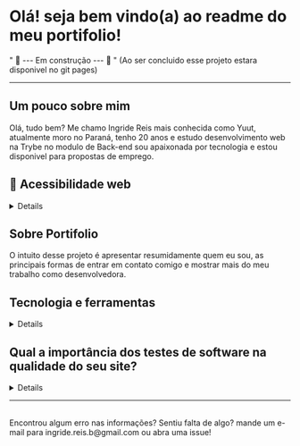    # Olá! seja bem vindo(a) ao readme do meu portifolio! 
   
   " 🔨 --- Em construção --- 🚜 " (Ao ser concluido esse projeto estara disponivel no git pages)

<hr>

<h2> Um pouco sobre mim </h2>

Olá, tudo bem? Me chamo Ingride Reis mais conhecida como Yuut, atualmente moro no Paraná, tenho 20 anos e estudo desenvolvimento web na Trybe
no modulo de Back-end sou apaixonada por tecnologia e estou disponivel para propostas de emprego.
 

 <h2> 🦮 Acessibilidade web </h2>

<details>
<br>
A falta de sites acessíveis na Internet afeta milhões de pessoas com deficiência em todo o mundo.
Atualmente, os(as) usuários(as) com dificuldades sensoriais, motoras ou cognitivas necessitam mais do que nunca da inclusão de acessibilidade web para não ficarem à margem do desenvolvimento educativo, econômico e social.

Construir uma Internet sem barreiras que permita que todo(as) os usuário(as) tenham o entendimento, a aprendizagem, a navegação e uma interação absoluta com a web. É essencial da mesma forma que a indústria e a arquitetura, por exemplo, concebem objetos, veículos e espaços adaptados às necessidades dessas pessoas.

Devido a isso tenho como meta pessoal que todos os meus projetos sejam construídos de maneira acessível.
</details>

 <h2> Sobre Portifolio </h2>
 O intuito desse projeto é apresentar resumidamente quem eu sou, as principais formas de entrar em contato comigo e mostrar mais do meu trabalho como desenvolvedora.

 <h2> Tecnologia e ferramentas </h2>
 
 <details>
  <br>
  <ul>
    <li>HTML5</li>
    <li>CSS3</li>
    <li>JavaScript</li>
    <li>Cypress</li>
  </ul>
 </details>
 
 
<h2> Qual a importância dos testes de software na qualidade do seu site? </h2>
<details>
 <br>

De acordo com a International Software Testing Qualifications Board (ISTQB), um selo internacional de qualidade para testadores de software, realizar estas validações é de suma importância pelos seguintes motivos:
    <ul>
    <li>Permite identificar erros durante as etapas de desenvolvimento</li>
    <li>Garante a confiança do usuário final e sua satisfação ao utilizar o software</li>
    <li>Permite assegurar a qualidade do produto e seu funcionamento correto</li>
    <li>Reduzir custos de manutenção corretiva e retrabalh</li>
  </ul>

</details>


<hr>
<br>
Encontrou algum erro nas informações? Sentiu falta de algo? mande um e-mail para ingride.reis.b@gmail.com ou abra uma issue!

